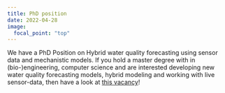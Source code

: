 ```yaml
---
title: PhD position
date: 2022-04-28
image:
  focal_point: "top"
---
```


We have a PhD Position on Hybrid water quality forecasting using sensor data and mechanistic models. If you hold a master degree with in (bio-)engineering, computer science and are interested developing new water quality forecasting models, hybrid modeling and working with live sensor-data, then have a look at  <a href="https://jobs.vito.be/o/phd-position-hybrid-water-quality-forecasting-using-sensor-data-and-mechanistic-models">this vacancy</a>! 
<!--more-->
